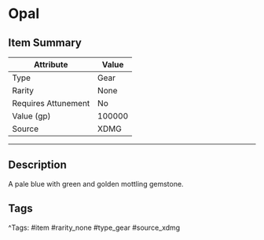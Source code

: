 # Opal

## Item Summary

| Attribute            | Value                        |
|----------------------|------------------------------|
| Type                 | Gear |
| Rarity               | None             |
| Requires Attunement  | No                |
| Value (gp)           | 100000    |
| Source               | XDMG |

---

## Description

A pale blue with green and golden mottling gemstone.

## Tags

^Tags: #item #rarity_none #type_gear #source_xdmg